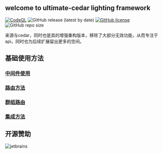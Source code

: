## welcome to ultimate-cedar lighting framework
[![CodeQL](https://github.com/tungyao/ultimate-cedar/actions/workflows/codeql-analysis.yml/badge.svg?branch=main)](https://github.com/tungyao/ultimate-cedar/actions/workflows/codeql-analysis.yml)
![GitHub release (latest by date)](https://img.shields.io/github/v/release/tungyao/ultimate-cedar)
[![GitHub license](https://img.shields.io/github/license/tungyao/ultimate-cedar)](https://github.com/tungyao/ultimate-cedar/blob/main/LICENSE)
![GitHub repo size](https://img.shields.io/github/repo-size/tungyao/ultimate-cedar)

来源与cedar，同时也是其的增强重构版本，移除了大部分无效功能，从而专注于api，同时也为后续扩展留出更多的空间。

## 基础使用方法
### [中间件使用](https://tungyao.github.io/ultimate-cedar/middleware)
### [路由方法](https://tungyao.github.io/ultimate-cedar/router)
### [群组路由](https://tungyao.github.io/ultimate-cedar/group)
### [集成方法](https://tungyao.github.io/ultimate-cedar/ultimate)

## 开源赞助
![jetbrains](https://static.tungyao.com/313531363739d41d8cd98f00b204e9800998ecf8427e.png)

